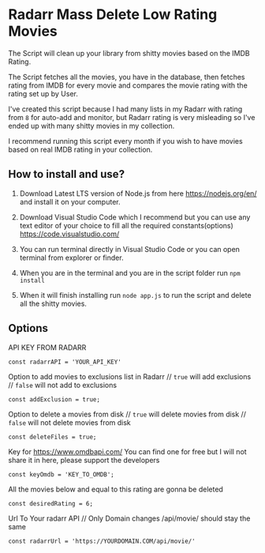 Radarr Mass Delete Low Rating Movies
===
The Script will clean up your library from shitty movies based on the IMDB Rating.

The Script fetches all the movies, you have in the database, then fetches rating from IMDB for every movie and compares the movie rating with the rating set up by User.

I've created this script because I had many lists in my Radarr with rating from `8` for auto-add and monitor, but Radarr rating is very misleading so I've ended up with many shitty movies in my collection.

I recommend running this script every month if you wish to have movies based on real IMDB rating in your collection.


How to install and use?
---
1. Download Latest LTS version of Node.js from here https://nodejs.org/en/ and install it on your computer.

2. Download Visual Studio Code which I recommend but you can use any text editor of your choice to fill all the required constants(options) https://code.visualstudio.com/

3. You can run terminal directly in Visual Studio Code or you can open terminal from explorer or finder.

4. When you are in the terminal and you are in the script folder run `npm install`

5. When it will finish installing run `node app.js` to run the script and delete all the shitty movies. 

Options
---
API KEY FROM RADARR
```
const radarrAPI = 'YOUR_API_KEY'
```
Option to add movies to exclusions list in Radarr // `true` will add exclusions // `false` will not add to exclusions
```
const addExclusion = true;
```
Option to delete a movies from disk // `true` will delete movies from disk // `false` will not delete movies from disk
```
const deleteFiles = true;
```
Key for https://www.omdbapi.com/ You can find one for free but I will not share it in here, please support the developers
```
const keyOmdb = 'KEY_TO_OMDB';
```
All the movies below and equal to this rating are gonna be deleted
```
const desiredRating = 6;
```
Url To Your radarr API // Only Domain changes /api/movie/ should stay the same
```
const radarrUrl = 'https://YOURDOMAIN.COM/api/movie/'
```

